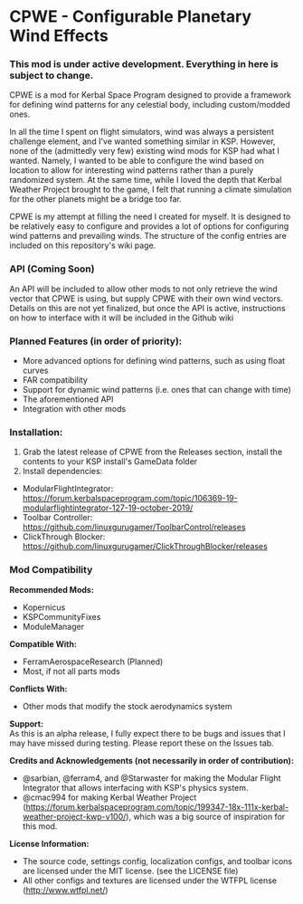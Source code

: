 # CPWE - Configurable Planetary Wind Effects

### This mod is under active development. Everything in here is subject to change.

CPWE is a mod for Kerbal Space Program designed to provide a framework for defining wind patterns for any celestial body, including custom/modded ones. 

In all the time I spent on flight simulators, wind was always a persistent challenge element, and I've wanted something similar in KSP. However, none of the (admittedly very few) existing wind mods for KSP had what I wanted. Namely, I wanted to be able to configure the wind based on location to allow for interesting wind patterns rather than a purely randomized system. At the same time, while I loved the depth that Kerbal Weather Project brought to the game, I felt that running a climate simulation for the other planets might be a bridge too far. 

CPWE is my attempt at filling the need I created for myself. It is designed to be relatively easy to configure and provides a lot of options for configuring wind patterns and prevailing winds. The structure of the config entries are included on this repository's wiki page. 

### API (Coming Soon)  
An API will be included to allow other mods to not only retrieve the wind vector that CPWE is using, but supply CPWE with their own wind vectors. Details on this are not yet finalized, but once the API is active, instructions on how to interface with it will be included in the Github wiki

### Planned Features (in order of priority):
- More advanced options for defining wind patterns, such as using float curves
- FAR compatibility
- Support for dynamic wind patterns (i.e. ones that can change with time)
- The aforementioned API
- Integration with other mods

### Installation:
1. Grab the latest release of CPWE from the Releases section, install the contents to your KSP install's GameData folder
2. Install dependencies:
- ModularFlightIntegrator: https://forum.kerbalspaceprogram.com/topic/106369-19-modularflightintegrator-127-19-october-2019/
- Toolbar Controller: https://github.com/linuxgurugamer/ToolbarControl/releases
- ClickThrough Blocker: https://github.com/linuxgurugamer/ClickThroughBlocker/releases

### Mod Compatibility  
**Recommended Mods:**
- Kopernicus
- KSPCommunityFixes
- ModuleManager

**Compatible With:**
- FerramAerospaceResearch (Planned) 
- Most, if not all parts mods

**Conflicts With:** 
- Other mods that modify the stock aerodynamics system

**Support:**  
As this is an alpha release, I fully expect there to be bugs and issues that I may have missed during testing. Please report these on the Issues tab.

**Credits and Acknowledgements (not necessarily in order of contribution):**
- @sarbian, @ferram4, and @Starwaster for making the Modular Flight Integrator that allows interfacing with KSP's physics system.
- @cmac994 for making Kerbal Weather Project (https://forum.kerbalspaceprogram.com/topic/199347-18x-111x-kerbal-weather-project-kwp-v100/), which was a big source of inspiration for this mod.

**License Information:**
- The source code, settings config, localization configs, and toolbar icons are licensed under the MIT license. (see the LICENSE file)
- All other configs and textures are licensed under the WTFPL license (http://www.wtfpl.net/)
